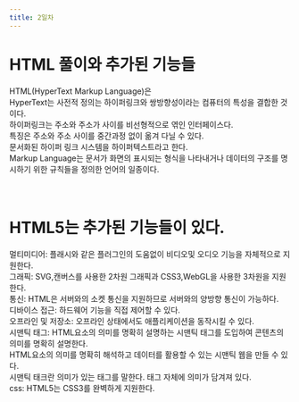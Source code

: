 ```yaml
--- 
title: 2일차
---
```


# HTML 풀이와 추가된 기능들
HTML(HyperText Markup Language)은<br> 
HyperText는 사전적 정의는 하이퍼링크와 쌍방향성이라는 컴퓨터의 특성을 결합한 것이다.<br>
하이퍼링크는 주소와 주소가 사이를 비선형적으로 엮인 인터페이스다.<br>
특징은 주소와 주소 사이를 중간과정 없이 옮겨 다닐 수 있다.<br>
문서화된 하이퍼 링크 시스템을 하이퍼텍스트라고 한다.<br>
Markup Language는 문서가 화면의 표시되는 형식을 나타내거나 데이터의 구조를 명시하기 위한 규칙들을 정의한 언어의 일종이다.<br>
 
# <br>HTML5는 추가된 기능들이 있다.
멀티미디어: 플래시와 같은 플러그인의 도움없이 비디오및 오디오 기능을 자체적으로 지원한다.<br>
그래픽: SVG,캔버스를 사용한 2차원 그래픽과 CSS3,WebGL을 사용한 3차원을 지원한다.<br>
통신: HTML은 서버와의 소켓 통신을 지원하므로 서버와의 양방향 통신이 가능하다.<br>
디바이스 접근: 하드웨어 기능을 직접 제어할 수 있다.<br>
오프라인 및 저장소: 오프라인 상태에서도 애플리케이션을 동작시킬 수 있다.<br>
시맨틱 태그: HTML요소의 의미를 명확히 설명하는 시맨틱 태그를 도입하여 콘텐츠의 의미를 명확히 설명한다.<br>
HTML요소의 의미를 명확히 해석하고 데이터를 활용할 수 있는 시맨틱 웹을 만들 수 있다.<br>
시맨틱 태크란 의미가 있는 태그를 말한다. 태그 자체에 의미가 담겨져 있다.<br>
css: HTML5는 CSS3를 완벽하게 지원한다.<br>
